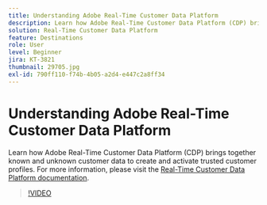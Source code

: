 ```yaml
---
title: Understanding Adobe Real-Time Customer Data Platform
description: Learn how Adobe Real-Time Customer Data Platform (CDP) brings together known and unknown customer data to create and activate trusted customer profiles.
solution: Real-Time Customer Data Platform
feature: Destinations
role: User
level: Beginner
jira: KT-3821
thumbnail: 29705.jpg
exl-id: 790ff110-f74b-4b05-a2d4-e447c2a8ff34
---
```

# Understanding Adobe Real-Time Customer Data Platform

Learn how Adobe Real-Time Customer Data Platform (CDP) brings together known and unknown customer data to create and activate trusted customer profiles. For more information, please visit the [Real-Time Customer Data Platform documentation](https://experienceleague.adobe.com/docs/experience-platform/rtcdp/overview.html).

>[!VIDEO](https://video.tv.adobe.com/v/29705?learn=on)
